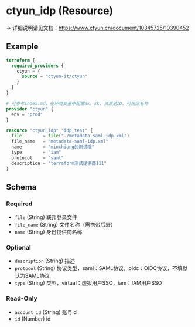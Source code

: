 # ctyun_idp (Resource)
-> 详细说明请见文档：https://www.ctyun.cn/document/10345725/10390452



## Example

```terraform
terraform {
  required_providers {
    ctyun = {
      source = "ctyun-it/ctyun"
    }
  }
}

# 可参考index.md，在环境变量中配置ak、sk、资源池ID、可用区名称
provider "ctyun" {
  env = "prod"
}

resource "ctyun_idp" "idp_test" {
  file        = file("./metadata-saml-idp.xml")
  file_name   = "metadata-saml-idp.xml"
  name        = "minchiang的测试哦"
  type        = "iam"
  protocol    = "saml"
  description = "terraform测试提供商111"
}
```

<!-- schema generated by tfplugindocs -->
## Schema

### Required

- `file` (String) 联邦登录文件
- `file_name` (String) 文件名称（需携带后缀）
- `name` (String) 身份提供商名称

### Optional

- `description` (String) 描述
- `protocol` (String) 协议类型，saml：SAML协议，oidc：OIDC协议，不填默认为SAML协议
- `type` (String) 类型，virtual：虚拟用户SSO，iam：IAM用户SSO

### Read-Only

- `account_id` (String) 账号id
- `id` (Number) id